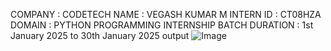 COMPANY : CODETECH NAME : VEGASH KUMAR M INTERN ID : CT08HZA DOMAIN : PYTHON PROGRAMMING INTERNSHIP BATCH DURATION : 1st January 2025 to 30th January 2025 
output
![Image](https://github.com/user-attachments/assets/248a252b-3827-4f95-bfe1-7687d3b7ab93)
